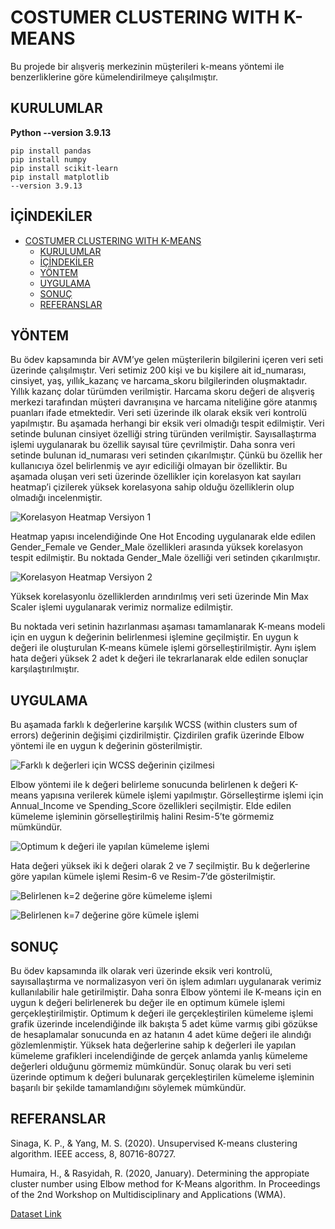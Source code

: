 # COSTUMER CLUSTERING WITH K-MEANS

Bu projede bir alışveriş merkezinin müşterileri k-means yöntemi ile benzerliklerine göre kümelendirilmeye çalışılmıştır.

## KURULUMLAR

**Python --version 3.9.13**

```
pip install pandas
pip install numpy
pip install scikit-learn
pip install matplotlib
--version 3.9.13
```

## İÇİNDEKİLER

- [COSTUMER CLUSTERING WITH K-MEANS](#costumer-clustering-with-k-means)
  - [KURULUMLAR](#kurulumlar)
  - [İÇİNDEKİLER](#i̇çi̇ndeki̇ler)
  - [YÖNTEM](#yöntem)
  - [UYGULAMA](#uygulama)
  - [SONUÇ](#sonuç)
  - [REFERANSLAR](#referanslar)

## YÖNTEM

Bu ödev kapsamında bir AVM’ye gelen müşterilerin bilgilerini içeren veri seti üzerinde 
çalışılmıştır. Veri setimiz 200 kişi ve bu kişilere ait id_numarası, cinsiyet, yaş, yıllık_kazanç ve 
harcama_skoru bilgilerinden oluşmaktadır. Yıllık kazanç dolar türümden verilmiştir. Harcama 
skoru değeri de alışveriş merkezi tarafından müşteri davranışına ve harcama niteliğine göre 
atanmış puanları ifade etmektedir.
Veri seti üzerinde ilk olarak eksik veri kontrolü yapılmıştır. Bu aşamada herhangi bir eksik veri 
olmadığı tespit edilmiştir. Veri setinde bulunan cinsiyet özelliği string türünden verilmiştir.
Sayısallaştırma işlemi uygulanarak bu özellik sayısal türe çevrilmiştir. Daha sonra veri setinde 
bulunan id_numarası veri setinden çıkarılmıştır. Çünkü bu özellik her kullanıcıya özel 
belirlenmiş ve ayır ediciliği olmayan bir özelliktir.
Bu aşamada oluşan veri seti üzerinde özellikler için korelasyon kat sayıları heatmap’i 
çizilerek yüksek korelasyona sahip olduğu özelliklerin olup olmadığı incelenmiştir.

![Korelasyon Heatmap Versiyon 1](images/1.png)

Heatmap yapısı incelendiğinde One Hot Encoding uygulanarak elde edilen 
Gender_Female ve Gender_Male özellikleri arasında yüksek korelasyon tespit edilmiştir. Bu 
noktada Gender_Male özelliği veri setinden çıkarılmıştır.

![Korelasyon Heatmap Versiyon 2](images/2.png)

Yüksek korelasyonlu özelliklerden arındırılmış veri seti üzerinde Min Max Scaler işlemi 
uygulanarak verimiz normalize edilmiştir.

Bu noktada veri setinin hazırlanması aşaması tamamlanarak K-means modeli için en 
uygun k değerinin belirlenmesi işlemine geçilmiştir. En uygun k değeri ile oluşturulan K-means 
kümele işlemi görselleştirilmiştir. Aynı işlem hata değeri yüksek 2 adet k değeri ile 
tekrarlanarak elde edilen sonuçlar karşılaştırılmıştır.

## UYGULAMA

Bu aşamada farklı k değerlerine karşılık WCSS (within clusters sum of errors) değerinin 
değişimi çizdirilmiştir. Çizdirilen grafik üzerinde Elbow yöntemi ile en uygun k değerinin 
gösterilmiştir.

![Farklı k değerleri için WCSS değerinin çizilmesi](images/4.png)

Elbow yöntemi ile k değeri belirleme sonucunda belirlenen k değeri K-means yapısına 
verilerek kümele işlemi yapılmıştır. Görselleştirme işlemi için Annual_Income ve Spending_Score özellikleri seçilmiştir. Elde edilen kümeleme işleminin görselleştirilmiş halini 
Resim-5’te görmemiz mümkündür.

![Optimum k değeri ile yapılan kümeleme işlemi](images/5.png)

Hata değeri yüksek iki k değeri olarak 2 ve 7 seçilmiştir. Bu k değerlerine göre yapılan 
kümele işlemi Resim-6 ve Resim-7’de gösterilmiştir.

![Belirlenen k=2 değerine göre kümeleme işlemi](images/6.png)

![Belirlenen k=7 değerine göre kümele işlemi](images/7.png)

## SONUÇ

Bu ödev kapsamında ilk olarak veri üzerinde eksik veri kontrolü, sayısallaştırma ve 
normalizasyon veri ön işlem adımları uygulanarak verimiz kullanılabilir hale getirilmiştir. Daha 
sonra Elbow yöntemi ile K-means için en uygun k değeri belirlenerek bu değer ile en optimum 
kümele işlemi gerçekleştirilmiştir. Optimum k değeri ile gerçekleştirilen kümeleme işlemi 
grafik üzerinde incelendiğinde ilk bakışta 5 adet küme varmış gibi gözükse de hesaplamalar 
sonucunda en az hatanın 4 adet küme değeri ile alındığı gözlemlenmiştir. Yüksek hata 
değerlerine sahip k değerleri ile yapılan kümeleme grafikleri incelendiğinde de gerçek anlamda 
yanlış kümeleme değerleri olduğunu görmemiz mümkündür. Sonuç olarak bu veri seti üzerinde 
optimum k değeri bulunarak gerçekleştirilen kümeleme işleminin başarılı bir şekilde 
tamamlandığını söylemek mümkündür.

## REFERANSLAR

Sinaga, K. P., & Yang, M. S. (2020). Unsupervised K-means clustering algorithm. IEEE access, 8, 
80716-80727.

Humaira, H., & Rasyidah, R. (2020, January). Determining the appropiate cluster number using Elbow 
method for K-Means algorithm. In Proceedings of the 2nd Workshop on Multidisciplinary and 
Applications (WMA).

[Dataset Link](https://www.kaggle.com/datasets/vjchoudhary7/customer-segmentation-tutorial-in-python)

